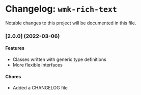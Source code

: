 # Changelog: `wmk-rich-text`

Notable changes to this project will be documented in this file.

### [2.0.0] (2022-03-06)

#### Features

- Classes written with generic type definitions
- More flexible interfaces

#### Chores

- Added a CHANGELOG file
